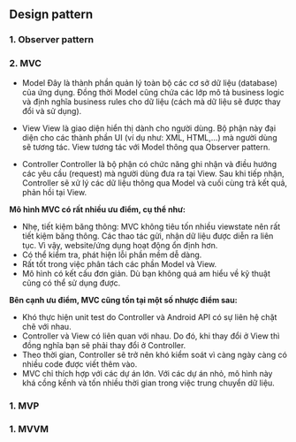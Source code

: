 ## Design pattern
  ### 1. Observer pattern
  ### 2. MVC

  * Model
    Đây là thành phần quản lý toàn bộ các cơ sở dữ liệu (database) của ứng dụng. Đồng thời Model cũng chứa các lớp mô tả business logic và định nghĩa business rules cho dữ liệu (cách mà dữ liệu sẽ được thay đổi và sử dụng).

  * View
    View là giao diện hiển thị dành cho người dùng. Bộ phận này đại diện cho các thành phần UI (ví dụ như: XML, HTML,…) mà người dùng sẽ tương tác. View tương tác với Model thông qua Observer pattern.

  * Controller
    Controller là bộ phận có chức năng ghi nhận và điều hướng các yêu cầu (request) mà người dùng đưa ra tại View. Sau khi tiếp nhận, Controller sẽ xử lý các dữ liệu thông qua Model và cuối cùng trả kết quả, phản hồi tại View.

  **Mô hình MVC có rất nhiều ưu điểm, cụ thể như:**

  - Nhẹ, tiết kiệm băng thông: MVC không tiêu tốn nhiều viewstate nên rất tiết kiệm băng thông. Các thao tác gửi, nhận dữ liệu được diễn ra liên tục. Vì vậy, website/ứng dụng hoạt động ổn định hơn.
  - Có thể kiểm tra, phát hiện lỗi phần mềm dễ dàng.
  - Rất tốt trong việc phân tách các phần Model và View.
  - Mô hình có kết cấu đơn giản. Dù bạn không quá am hiểu về kỹ thuật cũng có thể sử dụng được.

  **Bên cạnh ưu điểm, MVC cũng tồn tại một số nhược điểm sau:**

  - Khó thực hiện unit test do Controller và Android API có sự liên hệ chặt chẽ với nhau.
  - Controller và View có liên quan với nhau. Do đó, khi thay đổi ở View thì đồng nghĩa bạn sẽ phải thay đổi ở Controller.
  - Theo thời gian, Controller sẽ trở nên khó kiểm soát vì càng ngày càng có nhiều code được viết thêm vào.
  - MVC chỉ thích hợp với các dự án lớn. Với các dự án nhỏ, mô hình này khá cồng kềnh và tốn nhiều thời gian trong việc trung chuyển dữ liệu.

  ### 1. MVP

  ### 1. MVVM
